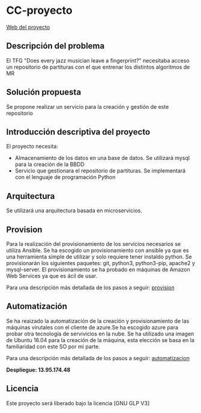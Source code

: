 # CC-proyecto

[Web del proyecto](https://lchousal.github.io/CC-proyecto/index)

## Descripción del problema

  El TFG "Does every jazz musician leave a fingerprint?" necesitaba acceso un repositorio de partituras con el que entrenar los distintos algoritmos de MR

## Solución propuesta

  Se propone realizar un servicio para la creación y gestión de este repositorio

## Introducción descriptiva del proyecto

  El proyecto necesita:

  - Almacenamiento de los datos en una base de datos. Se utilizará mysql para la creación de la BBDD
  - Servicio que gestionara el repositorio de partituras. Se implementará con el lenguaje de programación Python

## Arquitectura

  Se utilizará una arquitectura basada en microservicios.

## Provision

  Para la realización del provisionamiento de los servicios necesarios se utiliza Ansible. Se ha escogido un provisionamiento con ansible ya que es una herramienta simple de utilizar y solo requiere tener instaldo python.
  Se provisionarán los siguientes paquetes: git, python3, python3-pip, apache2 y mysql-server.
  El provisionamiento se ha probado en máquinas de Amazon Web Services ya que es ácil de usar.

  Para una descripción más detallada de los pasos a seguir: [provision](https://github.com/lchousal/CC-proyecto/blob/gh-pages/provision.md)

## Automatización

  Se ha reaizado la automatización de la creación y provisionamiento de las máquinas virutales con el cliente de azure.Se ha escogido azure para probar otra tecnología de servivicios en la nube.
  Se ha utilizado una imagen de Ubuntu 16.04 para la creación de la máquina, esta elección se basa en la familiaridad con este SO por mi parte.

  Para una descripción más detallada de los pasos a seguir: [automatizacion](https://github.com/lchousal/CC-proyecto/blob/gh-pages/automatizacion.md)

  **Despliegue: 13.95.174.48**

## Licencia

  Este proyecto será liberado bajo la licencia [GNU GLP V3]
